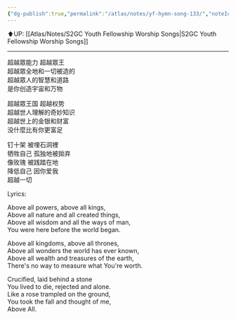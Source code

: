 ```yaml
---
{"dg-publish":true,"permalink":"/atlas/notes/yf-hymn-song-133/","noteIcon":""}
---
```


⬆️UP: [[Atlas/Notes/S2GC Youth Fellowship Worship Songs\|S2GC Youth Fellowship Worship Songs]]

---

超越眾能力 超越眾王  
超越眾全地和一切被造的  
超越眾人的智慧和道路  
是你创造宇宙和万物

超越眾王国 超越权势  
超越世人理解的奇妙知识  
超越世上的金银和财富  
没什麼比有你更富足

钉十架 被埋石洞裡  
牺牲自己 孤独地被拋弃  
像玫瑰 被践踏在地  
降低自己 因你爱我  
超越一切

Lyrics:  
  
Above all powers, above all kings,  
Above all nature and all created things,  
Above all wisdom and all the ways of man,  
You were here before the world began.  

Above all kingdoms, above all thrones,  
Above all wonders the world has ever known,  
Above all wealth and treasures of the earth,  
There's no way to measure what You're worth.  

Crucified, laid behind a stone  
You lived to die, rejected and alone.  
Like a rose trampled on the ground,  
You took the fall and thought of me,  
Above All.